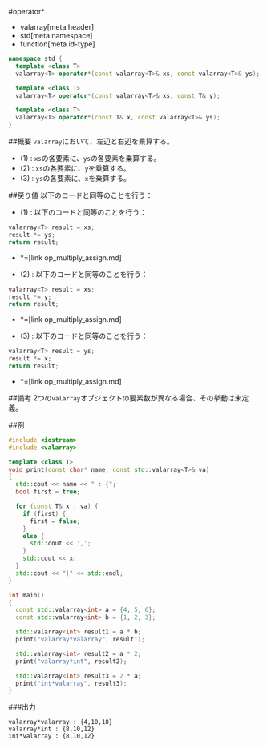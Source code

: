 #operator*
* valarray[meta header]
* std[meta namespace]
* function[meta id-type]

```cpp
namespace std {
  template <class T>
  valarray<T> operator*(const valarray<T>& xs, const valarray<T>& ys); // (1)

  template <class T>
  valarray<T> operator*(const valarray<T>& xs, const T& y);            // (2)

  template <class T>
  valarray<T> operator*(const T& x, const valarray<T>& ys);            // (3)
}
```

##概要
`valarray`において、左辺と右辺を乗算する。

- (1) : `xs`の各要素に、`ys`の各要素を乗算する。
- (2) : `xs`の各要素に、`y`を乗算する。
- (3) : `ys`の各要素に、`x`を乗算する。


##戻り値
以下のコードと同等のことを行う：

- (1) : 以下のコードと同等のことを行う：

```cpp
valarray<T> result = xs;
result *= ys;
return result;
```
* *=[link op_multiply_assign.md]


- (2) : 以下のコードと同等のことを行う：

```cpp
valarray<T> result = xs;
result *= y;
return result;
```
* *=[link op_multiply_assign.md]



- (3) : 以下のコードと同等のことを行う：

```cpp
valarray<T> result = ys;
result *= x;
return result;
```
* *=[link op_multiply_assign.md]


##備考
2つの`valarray`オブジェクトの要素数が異なる場合、その挙動は未定義。


##例
```cpp
#include <iostream>
#include <valarray>

template <class T>
void print(const char* name, const std::valarray<T>& va)
{
  std::cout << name << " : {";
  bool first = true;

  for (const T& x : va) {
    if (first) {
      first = false;
    }
    else {
      std::cout << ',';
    }
    std::cout << x;
  }
  std::cout << "}" << std::endl;
}

int main()
{
  const std::valarray<int> a = {4, 5, 6};
  const std::valarray<int> b = {1, 2, 3};

  std::valarray<int> result1 = a * b;
  print("valarray*valarray", result1);

  std::valarray<int> result2 = a * 2;
  print("valarray*int", result2);

  std::valarray<int> result3 = 2 * a;
  print("int*valarray", result3);
}
```

###出力
```
valarray*valarray : {4,10,18}
valarray*int : {8,10,12}
int*valarray : {8,10,12}
```


